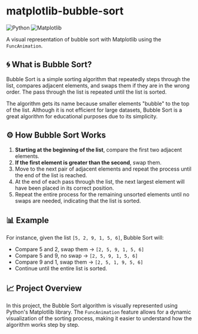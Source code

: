 # matplotlib-bubble-sort
![Python](https://img.shields.io/badge/Python-3776AB?style=flat&logo=python&logoColor=white)
![Matplotlib](https://img.shields.io/badge/Matplotlib-003B57?style=flat&logo=matplotlib&logoColor=white)

A visual representation of bubble sort with Matplotlib using the `FuncAnimation`.

## 🌀 What is Bubble Sort?
Bubble Sort is a simple sorting algorithm that repeatedly steps through the list, compares adjacent elements, and swaps them if they are in the wrong order. The pass through the list is repeated until the list is sorted.

The algorithm gets its name because smaller elements "bubble" to the top of the list. Although it is not efficient for large datasets, Bubble Sort is a great algorithm for educational purposes due to its simplicity.

## ⚙️ How Bubble Sort Works
1. **Starting at the beginning of the list**, compare the first two adjacent elements.
2. **If the first element is greater than the second**, swap them.
3. Move to the next pair of adjacent elements and repeat the process until the end of the list is reached.
4. At the end of each pass through the list, the next largest element will have been placed in its correct position.
5. Repeat the entire process for the remaining unsorted elements until no swaps are needed, indicating that the list is sorted.

## 📊 Example
For instance, given the list `[5, 2, 9, 1, 5, 6]`, Bubble Sort will:
- Compare 5 and 2, swap them → `[2, 5, 9, 1, 5, 6]`
- Compare 5 and 9, no swap → `[2, 5, 9, 1, 5, 6]`
- Compare 9 and 1, swap them → `[2, 5, 1, 9, 5, 6]`
- Continue until the entire list is sorted.

## 📈 Project Overview
In this project, the Bubble Sort algorithm is visually represented using Python's Matplotlib library. The `FuncAnimation` feature allows for a dynamic visualization of the sorting process, making it easier to understand how the algorithm works step by step.

